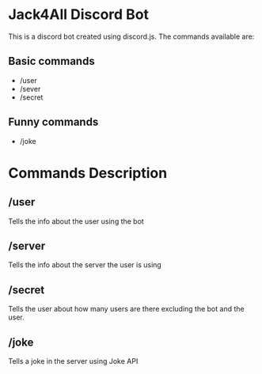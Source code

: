# Jack4All Discord Bot

This is a discord bot created using discord.js. The commands available are:
<h2>Basic commands</h2>
<ul>
  <li>/user</li>
  <li>/sever</li>
  <li>/secret</li>
</ul>
<h2>Funny commands</h2>
<ul>
<li>/joke</li>
</ul>

# Commands Description
<h2>/user</h2>
Tells the info about the user using the bot

<h2>/server</h2>
Tells the info about the server the user is using 

<h2>/secret</h2>
Tells the user about how many users are there excluding the bot and the user.

<h2>/joke</h2>
Tells a joke in the server using Joke API

